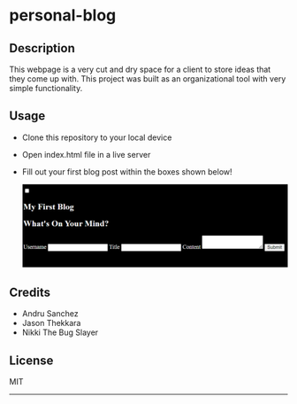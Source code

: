 # personal-blog

## Description

This webpage is a very cut and dry space for a client to store ideas that they come up with. This project was built as an organizational tool with very simple functionality.

## Usage

- Clone this repository to your local device
- Open index.html file in a live server
- Fill out your first blog post within the boxes shown below!

    
    ![Screenshot of webpage](./assets/images/Screenshot%202024-07-12%20180047.png)
    

## Credits

- Andru Sanchez
- Jason Thekkara
- Nikki The Bug Slayer

## License

MIT

---
